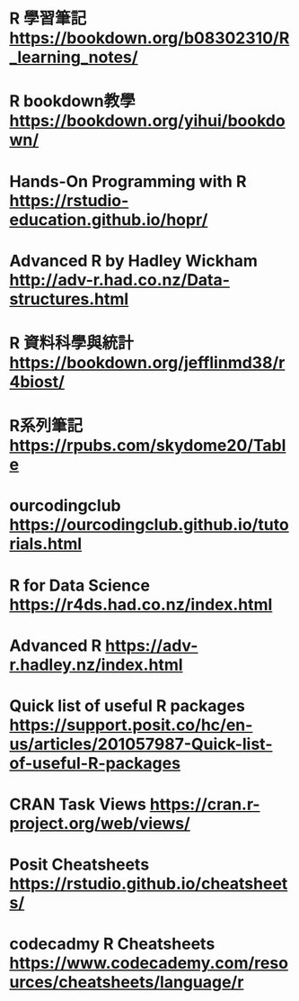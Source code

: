 # R 學習筆記  https://bookdown.org/b08302310/R_learning_notes/
# R bookdown教學  https://bookdown.org/yihui/bookdown/
# Hands-On Programming with R  https://rstudio-education.github.io/hopr/
# Advanced R by Hadley Wickham  http://adv-r.had.co.nz/Data-structures.html
# R 資料科學與統計  https://bookdown.org/jefflinmd38/r4biost/
# R系列筆記  https://rpubs.com/skydome20/Table
# ourcodingclub  https://ourcodingclub.github.io/tutorials.html 
# R for Data Science  https://r4ds.had.co.nz/index.html
# Advanced R  https://adv-r.hadley.nz/index.html
# Quick list of useful R packages  https://support.posit.co/hc/en-us/articles/201057987-Quick-list-of-useful-R-packages
# CRAN Task Views  https://cran.r-project.org/web/views/

# Posit Cheatsheets  https://rstudio.github.io/cheatsheets/
# codecadmy R Cheatsheets  https://www.codecademy.com/resources/cheatsheets/language/r

